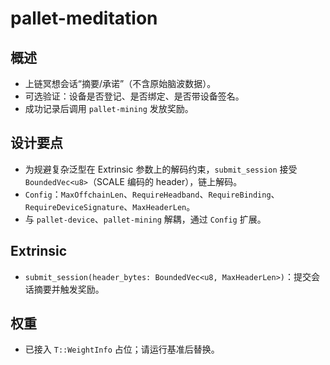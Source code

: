 # pallet-meditation

## 概述
- 上链冥想会话“摘要/承诺”（不含原始脑波数据）。
- 可选验证：设备是否登记、是否绑定、是否带设备签名。
- 成功记录后调用 `pallet-mining` 发放奖励。

## 设计要点
- 为规避复杂泛型在 Extrinsic 参数上的解码约束，`submit_session` 接受 `BoundedVec<u8>`（SCALE 编码的 header），链上解码。
- `Config`：`MaxOffchainLen`、`RequireHeadband`、`RequireBinding`、`RequireDeviceSignature`、`MaxHeaderLen`。
- 与 `pallet-device`、`pallet-mining` 解耦，通过 `Config` 扩展。

## Extrinsic
- `submit_session(header_bytes: BoundedVec<u8, MaxHeaderLen>)`：提交会话摘要并触发奖励。

## 权重
- 已接入 `T::WeightInfo` 占位；请运行基准后替换。
